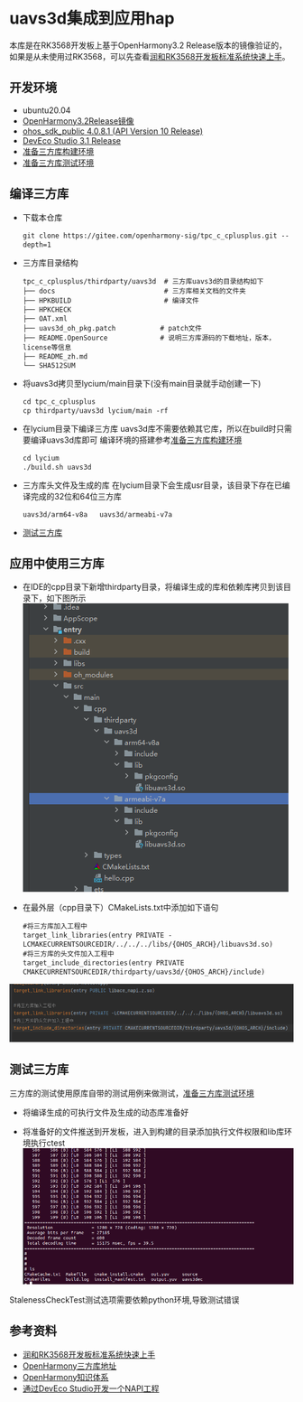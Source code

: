 # uavs3d集成到应用hap

本库是在RK3568开发板上基于OpenHarmony3.2 Release版本的镜像验证的，如果是从未使用过RK3568，可以先查看[润和RK3568开发板标准系统快速上手](https://gitee.com/openharmony-sig/knowledge_demo_temp/tree/master/docs/rk3568_helloworld)。

## 开发环境

- ubuntu20.04
- [OpenHarmony3.2Release镜像](https://gitee.com/link?target=https%3A%2F%2Frepo.huaweicloud.com%2Fopenharmony%2Fos%2F3.2-Release%2Fdayu200_standard_arm32.tar.gz)
- [ohos_sdk_public 4.0.8.1 (API Version 10 Release)](https://gitee.com/link?target=http%3A%2F%2Fdownload.ci.openharmony.cn%2Fversion%2FMaster_Version%2FOpenHarmony_4.0.8.1%2F20230608_091058%2Fversion-Master_Version-OpenHarmony_4.0.8.1-20230608_091058-ohos-sdk-public.tar.gz)
- [DevEco Studio 3.1 Release](https://gitee.com/link?target=https%3A%2F%2Fcontentcenter-vali-drcn.dbankcdn.cn%2Fpvt_2%2FDeveloperAlliance_package_901_9%2F81%2Fv3%2FtgRUB84wR72nTfE8Ir_xMw%2Fdevecostudio-windows-3.1.0.501.zip%3FHW-CC-KV%3DV1%26HW-CC-Date%3D20230621T074329Z%26HW-CC-Expire%3D315360000%26HW-CC-Sign%3D22F6787DF6093ECB4D4E08F9379B114280E1F65DA710599E48EA38CB24F3DBF2)
- [准备三方库构建环境](../../../lycium/README.md#1编译环境准备)
- [准备三方库测试环境](../../../lycium/README.md#3ci环境准备)
## 编译三方库
- 下载本仓库
  ```
  git clone https://gitee.com/openharmony-sig/tpc_c_cplusplus.git --depth=1
  ```
- 三方库目录结构
  ```
  tpc_c_cplusplus/thirdparty/uavs3d  # 三方库uavs3d的目录结构如下
  ├── docs                           # 三方库相关文档的文件夹
  ├── HPKBUILD                       # 编译文件
  ├── HPKCHECK
  ├── OAT.xml
  ├── uavs3d_oh_pkg.patch           # patch文件
  ├── README.OpenSource             # 说明三方库源码的下载地址，版本，license等信息
  ├── README_zh.md
  └── SHA512SUM
  ```
  
- 将uavs3d拷贝至lycium/main目录下(没有main目录就手动创建一下)
  ```
  cd tpc_c_cplusplus
  cp thirdparty/uavs3d lycium/main -rf
  ```
- 在lycium目录下编译三方库 
  uavs3d库不需要依赖其它库，所以在build时只需要编译uavs3d库即可
  编译环境的搭建参考[准备三方库构建环境](../../../lycium/README.md#ci编译环境准备)
  ```
  cd lycium
  ./build.sh uavs3d
  ```
- 三方库头文件及生成的库
  在lycium目录下会生成usr目录，该目录下存在已编译完成的32位和64位三方库
  ```
  uavs3d/arm64-v8a   uavs3d/armeabi-v7a
  ```

- [测试三方库](#测试三方库)

## 应用中使用三方库

- 在IDE的cpp目录下新增thirdparty目录，将编译生成的库和依赖库拷贝到该目录下，如下图所示
  &nbsp;
  ![thirdparty_install_dir](pic/uavs3d_install_dir.png)

- 在最外层（cpp目录下）CMakeLists.txt中添加如下语句
  ```shell
  #将三方库加入工程中 
  target_link_libraries(entry PRIVATE -LCMAKECURRENTSOURCEDIR/../../../libs/{OHOS_ARCH}/libuavs3d.so) 
  #将三方库的头文件加入工程中
  target_include_directories(entry PRIVATE CMAKECURRENTSOURCEDIR/thirdparty/uavs3d/{OHOS_ARCH}/include)

  ```

![uavs3d_usage](pic/uavs3d_usage.png)

## 测试三方库
三方库的测试使用原库自带的测试用例来做测试，[准备三方库测试环境](../../../lycium/README.md#ci环境准备)

- 将编译生成的可执行文件及生成的动态库准备好

- 将准备好的文件推送到开发板，进入到构建的目录添加执行文件权限和lib库环境执行ctest
&nbsp;![uavs3d_test](pic/uavs3d_test.png)


StalenessCheckTest测试选项需要依赖python环境,导致测试错误
## 参考资料
- [润和RK3568开发板标准系统快速上手](https://gitee.com/openharmony-sig/knowledge_demo_temp/tree/master/docs/rk3568_helloworld)
- [OpenHarmony三方库地址](https://gitee.com/openharmony-tpc)
- [OpenHarmony知识体系](https://gitee.com/openharmony-sig/knowledge)
- [通过DevEco Studio开发一个NAPI工程](https://gitee.com/openharmony-sig/knowledge_demo_temp/blob/master/docs/napi_study/docs/hello_napi.md)
